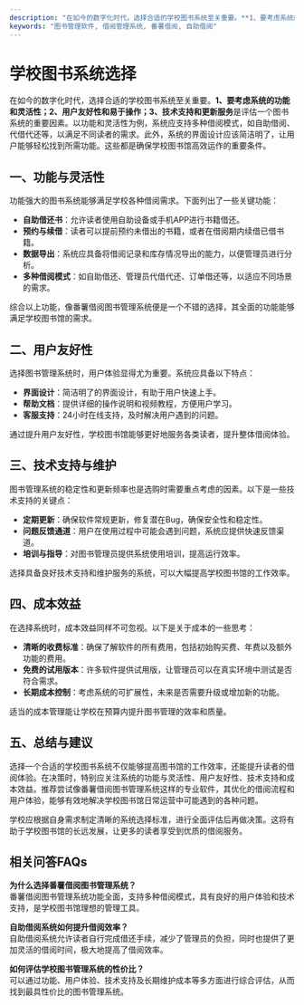 ```yaml
---
description: "在如今的数字化时代，选择合适的学校图书系统至关重要。**1、要考虑系统的功能和灵活性；2、用户友好性和易于操作；3、技术支持和更新服务**是评估一个图书系统的重要因素。以功能和灵活性为例，系统应支持多种借阅模式，如自助借阅、代借代还等，以满足不同读者的需求。此外，系统的界面设计应该简洁明了，让用户能够轻松找到所需功能。这些都是确保学校图书馆高效运作的重要条件。"
keywords: "图书管理软件, 借阅管理系统, 番薯借阅, 自助借阅"
---
```

# 学校图书系统选择

在如今的数字化时代，选择合适的学校图书系统至关重要。**1、要考虑系统的功能和灵活性；2、用户友好性和易于操作；3、技术支持和更新服务**是评估一个图书系统的重要因素。以功能和灵活性为例，系统应支持多种借阅模式，如自助借阅、代借代还等，以满足不同读者的需求。此外，系统的界面设计应该简洁明了，让用户能够轻松找到所需功能。这些都是确保学校图书馆高效运作的重要条件。

## 一、功能与灵活性

功能强大的图书系统能够满足学校各种借阅需求。下面列出了一些关键功能：

- **自助借还书**：允许读者使用自助设备或手机APP进行书籍借还。
- **预约与续借**：读者可以提前预约未借出的书籍，或者在借阅期内续借已借书籍。
- **数据导出**：系统应具备将借阅记录和库存情况导出的能力，以便管理员进行分析。
- **多种借阅模式**：如自助借还、管理员代借代还、订单借还等，以适应不同场景的需求。

综合以上功能，像番薯借阅图书管理系统便是一个不错的选择，其全面的功能能够满足学校图书馆的需求。 

## 二、用户友好性

选择图书管理系统时，用户体验显得尤为重要。系统应具备以下特点：

- **界面设计**：简洁明了的界面设计，有助于用户快速上手。
- **帮助文档**：提供详细的操作说明和视频教程，方便用户学习。
- **客服支持**：24小时在线支持，及时解决用户遇到的问题。

通过提升用户友好性，学校图书馆能够更好地服务各类读者，提升整体借阅体验。

## 三、技术支持与维护

图书管理系统的稳定性和更新频率也是选购时需要重点考虑的因素。以下是一些技术支持的关键点：

- **定期更新**：确保软件常规更新，修复潜在Bug，确保安全性和稳定性。
- **问题反馈通道**：用户在使用过程中可能会遇到问题，系统应提供快速反馈渠道。
- **培训与指导**：对图书管理员提供系统使用培训，提高运行效率。

选择具备良好技术支持和维护服务的系统，可以大幅提高学校图书馆的工作效率。

## 四、成本效益

在选择系统时，成本效益同样不可忽视。以下是关于成本的一些思考：

- **清晰的收费标准**：确保了解软件的所有费用，包括初始购买费、年费以及额外功能的费用。
- **免费的试用版本**：许多软件提供试用版，让管理员可以在真实环境中测试是否符合需求。
- **长期成本控制**：考虑系统的可扩展性，未来是否需要升级或增加新的功能。

适当的成本管理能让学校在预算内提升图书管理的效率和质量。

## 五、总结与建议

选择一个合适的学校图书系统不仅能够提高图书馆的工作效率，还能提升读者的借阅体验。在决策时，特别应关注系统的功能与灵活性、用户友好性、技术支持和成本效益。推荐尝试像番薯借阅图书管理系统这样的专业软件，其优化的借阅流程和用户体验，能够有效地解决学校图书馆日常运营中可能遇到的各种问题。

学校应根据自身需求制定清晰的系统选择标准，进行全面评估后再做决策。这将有助于学校图书馆的长远发展，让更多的读者享受到优质的借阅服务。

## 相关问答FAQs

**为什么选择番薯借阅图书管理系统？**  
番薯借阅图书管理系统功能全面，支持多种借阅模式，具有良好的用户体验和技术支持，是学校图书馆理想的管理工具。

**自助借阅系统如何提升借阅效率？**  
自助借阅系统允许读者自行完成借还手续，减少了管理员的负担，同时也提供了更加灵活的借阅时间，极大地提高了借阅效率。

**如何评估学校图书管理系统的性价比？**  
可以通过功能、用户体验、技术支持及长期维护成本等多方面进行综合评估，从而找到最具性价比的图书管理系统。
